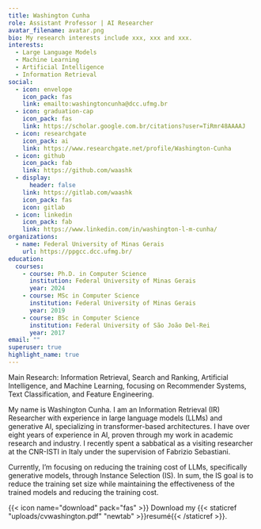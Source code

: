 ```yaml
---
title: Washington Cunha
role: Assistant Professor | AI Researcher
avatar_filename: avatar.png
bio: My research interests include xxx, xxx and xxx.
interests:
  - Large Language Models
  - Machine Learning
  - Artificial Intelligence
  - Information Retrieval
social:
  - icon: envelope
    icon_pack: fas
    link: emailto:washingtoncunha@dcc.ufmg.br
  - icon: graduation-cap
    icon_pack: fas
    link: https://scholar.google.com.br/citations?user=TiRmr48AAAAJ
  - icon: researchgate
    icon_pack: ai
    link: https://www.researchgate.net/profile/Washington-Cunha
  - icon: github
    icon_pack: fab
    link: https://github.com/waashk
  - display:
      header: false
    link: https://gitlab.com/waashk
    icon_pack: fas
    icon: gitlab
  - icon: linkedin
    icon_pack: fab
    link: https://www.linkedin.com/in/washington-l-m-cunha/
organizations:
  - name: Federal University of Minas Gerais
    url: https://ppgcc.dcc.ufmg.br/
education:
  courses:
    - course: Ph.D. in Computer Science
      institution: Federal University of Minas Gerais
      year: 2024
    - course: MSc in Computer Science
      institution: Federal University of Minas Gerais
      year: 2019
    - course: BSc in Computer Science
      institution: Federal University of São João Del-Rei
      year: 2017
email: ""
superuser: true
highlight_name: true
---
```


Main Research: Information Retrieval, Search and Ranking, Artificial Intelligence, and Machine Learning, focusing on Recommender Systems, Text Classification, and Feature Engineering.

My name is Washington Cunha. I am an Information Retrieval (IR) Researcher with experience in large language models (LLMs) and generative AI, specializing in transformer-based architectures. I have over eight years of experience in AI, proven through my work in academic research and industry. I recently spent a sabbatical as a visiting researcher at the CNR-ISTI in Italy under the supervision of Fabrizio Sebastiani.

Currently, I’m focusing on reducing the training cost of LLMs, specifically generative models, through Instance Selection (IS). In sum, the IS goal is to reduce the training set size while maintaining the effectiveness of the trained models and reducing the training cost.

{{< icon name="download" pack="fas" >}} Download my {{< staticref "uploads/cvwashington.pdf" "newtab" >}}resumé{{< /staticref >}}.